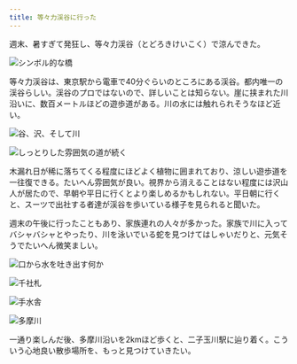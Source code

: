 ```yaml
---
title: 等々力渓谷に行った
---
```

週末、暑すぎて発狂し、等々力渓谷（とどろきけいこく）で涼んできた。

![](https://lh4.googleusercontent.com/Wx4oqU3VfIBVBwjKEbua7YR9M2KiMHvnvDQcYXpuD4vqy7JT-o1Zvtt8P4rwActp6WgOcIKBI7GTuxHd1si8EFXJEemR-KHLzv3KeMOYk0giM81DZplBF6eLSa3OVUd5AlPiEXamWOcODMUkX8uNiWw "シンボル的な橋")

等々力渓谷は、東京駅から電車で40分ぐらいのところにある渓谷。都内唯一の渓谷らしい。渓谷のプロではないので、詳しいことは知らない。崖に挟まれた川沿いに、数百メートルほどの遊歩道がある。川の水には触れられそうなほど近い。

![](https://lh5.googleusercontent.com/CHNe_Qx24C8-fDpyI1i7SkhLxhZNPpve_mB9RPQh8ZxfuzyVqstiWvbAIbmPJ60CrJquOPBQHigy04Fy22_KTmaaZxitdXjPsdNQltIeV69Z0OLJiMD94Wm_70JhjIBn9_0daH1xAKlGBYJeqO04Iw8 "谷、沢、そして川")

![](https://lh3.googleusercontent.com/m243shHAdKPoSolRWh39k-SQ3e7c-TIVGpypgw77h2el3ioM6e_IQwqLSoD_V6gSx5rpGfg1QQjAglQ9IRxGx8FqJ2lg-i5rtGDpkSXLfWfItJVnUKznejSSviXY1HIklVl2DamuufuhYAeihcCAzsE "しっとりした雰囲気の道が続く")

木漏れ日が稀に落ちてくる程度にほどよく植物に囲まれており、涼しい遊歩道を一往復できる。たいへん雰囲気が良い。視界から消えることはない程度には沢山人が居たので、早朝や平日に行くとより楽しめるかもしれない。平日朝に行くと、スーツで出社する者達が渓谷を歩いている様子を見られると聞いた。

週末の午後に行ったこともあり、家族連れの人々が多かった。家族で川に入ってバシャバシャとやったり、川を泳いでいる蛇を見つけてはしゃいだりと、元気そうでたいへん微笑ましい。

![](https://lh3.googleusercontent.com/XUTrI7SnnT0ZqRH8z8w3qL8xOqAyRF4HP5E5RC4drz9gYFGpyB45_dR3qrAolY9SNRle4EEZSlpkamJ6ThCCzJswliiEyDaqTss53y9cDxsWUjNuyoIqc2Laa3a6M0Kjz23EPk6CrFAyfIBT2QLA8Kg "口から水を吐き出す何か")

![](https://lh5.googleusercontent.com/Lli_7bzN1sIzIU-84lmHXBHh4rV2N8nbM225ECkbXIjpPOJpFCFpCt7eaz9X1E541YLXlsRYG6zyXZ6woRfBkufpFDOYUyOjy2YZXrO4kBX2SgQtTQbAPE2Gply4iOHh3T24yaGHZXnF67dN5MbxoOo "千社札")

![](https://lh5.googleusercontent.com/ABh7uTYG3FlG7f3YZbD6ny6t0oE6jR4rRbNoneHjH6UaibXdYlWHpiiYLvpAa0TzoWXNHqW4la26fJHn5QJf9xd9bgQx3SQP7Fvth72DOzIR7_B7RCdgW1Qj0xRhX3Y-EGMeYfQ4nRade1OeAciSw8A "手水舎")

![](https://lh3.googleusercontent.com/IEtViOZW2uLIM5y3d5BpBPJ8beWvR8Uc2nzr_TopKHw8aeJdkoEIMZkn3d7_n8mL8Yg26OjjG7AChxZprxSiwCgsVjLBOCi4DBTFPxzA602793N-YmIwEqeh4ZrS9ABuWgqCVjPXU6xzat_fLZ_1sWg "多摩川")

一通り楽しんだ後、多摩川沿いを2kmほど歩くと、二子玉川駅に辿り着く。こういう心地良い散歩場所を、もっと見つけていきたい。
